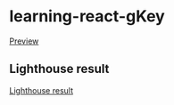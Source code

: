 # learning-react-gKey

[Preview](https://github.com/itsmyreallife/learning-react-gKey/assets/98640413/61f41ac4-ad97-4586-a5e6-8364ee1ae595)


## Lighthouse result
[Lighthouse result](https://github.com/itsmyreallife/learning-react-gKey/assets/98640413/7585d73c-c281-4c93-8d72-c2f075cf61b0)
